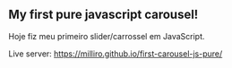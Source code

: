 ## My first pure javascript carousel!

Hoje fiz meu primeiro slider/carrossel em JavaScript. 

Live server: https://milliro.github.io/first-carousel-js-pure/
